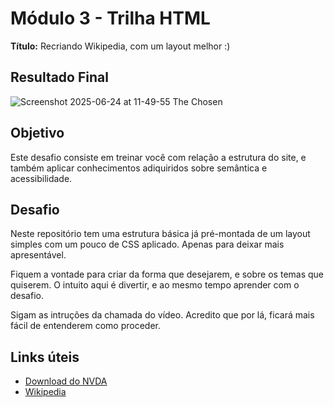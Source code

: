 # Módulo 3 - Trilha HTML

**Título:** Recriando Wikipedia, com um layout melhor :)


## Resultado Final

![Screenshot 2025-06-24 at 11-49-55 The Chosen](https://github.com/user-attachments/assets/4649d259-77a6-44e6-a24f-7164704b2407)

## Objetivo
Este desafio consiste em treinar você com relação a estrutura do site, e também aplicar conhecimentos adiquiridos sobre semântica e acessibilidade.

## Desafio
Neste repositório tem uma estrutura básica já pré-montada de um layout simples com um pouco de CSS aplicado. Apenas para deixar mais apresentável.

Fiquem a vontade para criar da forma que desejarem, e sobre os temas que quiserem. O intuito aqui é divertir, e ao mesmo tempo aprender com o desafio.

Sigam as intruções da chamada do vídeo. Acredito que por lá, ficará mais fácil de entenderem como proceder.

## Links úteis
- [Download do NVDA](https://www.nvaccess.org/download/)
- [Wikipedia](https://pt.wikipedia.org/)



